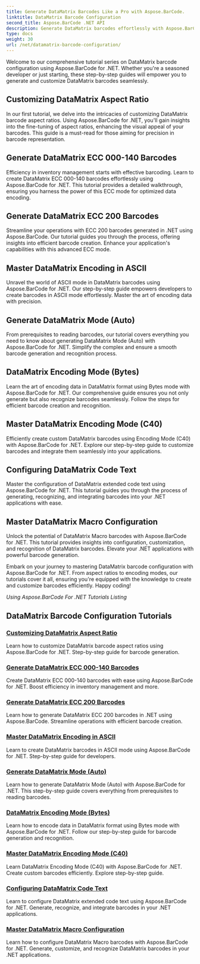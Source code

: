 ```yaml
---
title: Generate DataMatrix Barcodes Like a Pro with Aspose.BarCode.
linktitle: DataMatrix Barcode Configuration
second_title: Aspose.BarCode .NET API
description: Generate DataMatrix barcodes effortlessly with Aspose.BarCode for .NET. Customize aspect ratios, ECC modes, encoding, and more. Boost efficiency in barcode creation.
type: docs
weight: 30
url: /net/datamatrix-barcode-configuration/
---
```



Welcome to our comprehensive tutorial series on DataMatrix barcode configuration using Aspose.BarCode for .NET. Whether you're a seasoned developer or just starting, these step-by-step guides will empower you to generate and customize DataMatrix barcodes seamlessly.

## Customizing DataMatrix Aspect Ratio

In our first tutorial, we delve into the intricacies of customizing DataMatrix barcode aspect ratios. Using Aspose.BarCode for .NET, you'll gain insights into the fine-tuning of aspect ratios, enhancing the visual appeal of your barcodes. This guide is a must-read for those aiming for precision in barcode representation.

## Generate DataMatrix ECC 000-140 Barcodes

Efficiency in inventory management starts with effective barcoding. Learn to create DataMatrix ECC 000-140 barcodes effortlessly using Aspose.BarCode for .NET. This tutorial provides a detailed walkthrough, ensuring you harness the power of this ECC mode for optimized data encoding.

## Generate DataMatrix ECC 200 Barcodes

Streamline your operations with ECC 200 barcodes generated in .NET using Aspose.BarCode. Our tutorial guides you through the process, offering insights into efficient barcode creation. Enhance your application's capabilities with this advanced ECC mode.

## Master DataMatrix Encoding in ASCII

Unravel the world of ASCII mode in DataMatrix barcodes using Aspose.BarCode for .NET. Our step-by-step guide empowers developers to create barcodes in ASCII mode effortlessly. Master the art of encoding data with precision.

## Generate DataMatrix Mode (Auto)

From prerequisites to reading barcodes, our tutorial covers everything you need to know about generating DataMatrix Mode (Auto) with Aspose.BarCode for .NET. Simplify the complex and ensure a smooth barcode generation and recognition process.

## DataMatrix Encoding Mode (Bytes)

Learn the art of encoding data in DataMatrix format using Bytes mode with Aspose.BarCode for .NET. Our comprehensive guide ensures you not only generate but also recognize barcodes seamlessly. Follow the steps for efficient barcode creation and recognition.

## Master DataMatrix Encoding Mode (C40)

Efficiently create custom DataMatrix barcodes using Encoding Mode (C40) with Aspose.BarCode for .NET. Explore our step-by-step guide to customize barcodes and integrate them seamlessly into your applications.

## Configuring DataMatrix Code Text

Master the configuration of DataMatrix extended code text using Aspose.BarCode for .NET. This tutorial guides you through the process of generating, recognizing, and integrating barcodes into your .NET applications with ease.

## Master DataMatrix Macro Configuration

Unlock the potential of DataMatrix Macro barcodes with Aspose.BarCode for .NET. This tutorial provides insights into configuration, customization, and recognition of DataMatrix barcodes. Elevate your .NET applications with powerful barcode generation.

Embark on your journey to mastering DataMatrix barcode configuration with Aspose.BarCode for .NET. From aspect ratios to encoding modes, our tutorials cover it all, ensuring you're equipped with the knowledge to create and customize barcodes efficiently. Happy coding!

*Using Aspose.BarCode For .NET Tutorials Listing*
## DataMatrix Barcode Configuration Tutorials
### [Customizing DataMatrix Aspect Ratio](./datamatrix-aspect-ratio-customization/)
Learn how to customize DataMatrix barcode aspect ratios using Aspose.BarCode for .NET. Step-by-step guide for barcode generation.
### [Generate DataMatrix ECC 000-140 Barcodes](./datamatrix-ecc-000-140-configuration/)
Create DataMatrix ECC 000-140 barcodes with ease using Aspose.BarCode for .NET. Boost efficiency in inventory management and more.
### [Generate DataMatrix ECC 200 Barcodes](./datamatrix-ecc-200-configuration/)
Learn how to generate DataMatrix ECC 200 barcodes in .NET using Aspose.BarCode. Streamline operations with efficient barcode creation.
### [Master DataMatrix Encoding in ASCII](./datamatrix-encoding-mode-ascii/)
Learn to create DataMatrix barcodes in ASCII mode using Aspose.BarCode for .NET. Step-by-step guide for developers.
### [Generate DataMatrix Mode (Auto)](./datamatrix-encoding-mode-auto/)
Learn how to generate DataMatrix Mode (Auto) with Aspose.BarCode for .NET. This step-by-step guide covers everything from prerequisites to reading barcodes.
### [DataMatrix Encoding Mode (Bytes)](./datamatrix-encoding-mode-bytes/)
Learn how to encode data in DataMatrix format using Bytes mode with Aspose.BarCode for .NET. Follow our step-by-step guide for barcode generation and recognition.
### [Master DataMatrix Encoding Mode (C40)](./datamatrix-encoding-mode-c40/)
Learn DataMatrix Encoding Mode (C40) with Aspose.BarCode for .NET. Create custom barcodes efficiently. Explore step-by-step guide.
### [Configuring DataMatrix Code Text](./datamatrix-extended-code-text-configuration/)
Learn to configure DataMatrix extended code text using Aspose.BarCode for .NET. Generate, recognize, and integrate barcodes in your .NET applications.
### [Master DataMatrix Macro Configuration](./datamatrix-macro-configuration/)
Learn how to configure DataMatrix Macro barcodes with Aspose.BarCode for .NET. Generate, customize, and recognize DataMatrix barcodes in your .NET applications.